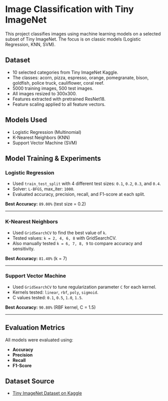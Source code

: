 # Image Classification with Tiny ImageNet

This project classifies images using machine learning models on a selected subset of Tiny ImageNet. The focus is on classic models (Logistic Regression, KNN, SVM).

## Dataset

- 10 selected categories from Tiny ImageNet Kaggle.
- The classes: acorn, pizza, espresso, orange, pomegranate, bison, goldfish, police truck, cauliflower, coral reef.
- 5000 training images, 500 test images.
- All images resized to 300x300.
- Features extracted with pretrained ResNet18.
- Feature scaling applied to all feature vectors.

## Models Used

- Logistic Regression (Multinomial)
- K-Nearest Neighbors (KNN)
- Support Vector Machine (SVM)

## Model Training & Experiments

### Logistic Regression

- Used `train_test_split` with 4 different test sizes: `0.1`, `0.2`, `0.3`, and `0.4`.
- Solver: `L-BFGS`, max_iter: `1000`.
- Evaluated accuracy, precision, recall, and F1-score at each split.

**Best Accuracy:** `89.00%` (test size = 0.2)

---

### K-Nearest Neighbors

- Used `GridSearchCV` to find the best value of `k`.
- Tested values: `k = 2, 4, 6, 8` with GridSearchCV.
- Also manually tested `k = 6, 7, 8, 9` to compare accuracy and sensitivity.

**Best Accuracy:** `81.40%` (k = 7)

---

### Support Vector Machine

- Used `GridSearchCV` to tune regularization parameter `C` for each kernel.
- Kernels tested: `linear`, `rbf`, `poly`, `sigmoid`.
- C values tested: `0.1`, `0.5`, `1.0`, `1.5`.

**Best Accuracy:** `90.80%` (RBF kernel, C = 1.5)

---

## Evaluation Metrics

All models were evaluated using:

- **Accuracy**
- **Precision**
- **Recall**
- **F1-Score**

## Dataset Source

- [Tiny ImageNet Dataset on Kaggle](https://www.kaggle.com/datasets/akash2sharma/tiny-imagenet)

